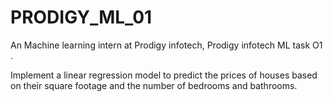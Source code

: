 # PRODIGY_ML_01
An Machine learning intern at Prodigy infotech,
Prodigy infotech ML task O1 .



Implement a linear regression model to predict the prices of houses based on their square footage and the number of bedrooms and bathrooms.
